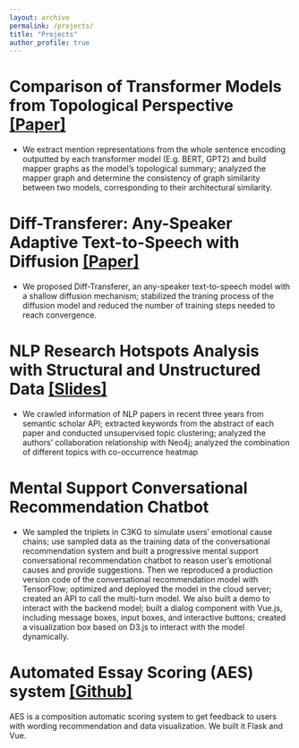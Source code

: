 ```yaml
---
layout: archive
permalink: /projects/
title: "Projects"
author_profile: true
---
```



Comparison of Transformer Models from Topological Perspective [\[Paper\]](https://david-li0406.github.io/files/dsc_214_report.pdf)
======
* We extract mention representations from the whole sentence encoding outputted by each transformer model (E.g. BERT, GPT2) and build mapper graphs as the model’s topological summary; analyzed the mapper graph and determine the consistency of graph similarity between two models, corresponding to their architectural similarity.

Diff-Transferer: Any-Speaker Adaptive Text-to-Speech with Diffusion [\[Paper\]](https://david-li0406.github.io/files/dsc291_final_project.pdf)
======
* We proposed Diff-Transferer, an any-speaker text-to-speech model with a shallow diffusion mechanism; stabilized the traning process of the diffusion model and reduced the number of training steps needed to reach convergence.

NLP Research Hotspots Analysis with Structural and Unstructured Data [\[Slides\]](https://david-li0406.github.io/files/DSC202_Final_PPT_1208_.pdf)
======
* We crawled information of NLP papers in recent three years from semantic scholar API; extracted keywords from the abstract of each paper and conducted unsupervised topic clustering; analyzed the authors’ collaboration relationship with Neo4j; analyzed the combination of different topics with co-occurrence heatmap

Mental Support Conversational Recommendation Chatbot
======
* We sampled the triplets in C3KG to simulate users’ emotional cause chains; use sampled data as the training data of the conversational recommendation system and built a progressive mental support conversational recommendation chatbot to reason user’s emotional causes and provide suggestions. Then we reproduced a production version code of the conversational recommendation model with TensorFlow; optimized and deployed the model in the cloud server; created an API to call the multi-turn model. We also built a demo to interact with the backend model; built a dialog component with Vue.js, including message boxes, input boxes, and interactive buttons; created a visualization box based on D3.js to interact with the model dynamically.

Automated Essay Scoring (AES) system [\[Github\]](https://github.com/David-Li0406/AES-system)
======
AES is a composition automatic scoring system to get feedback to users with wording recommendation and data visualization. We built it Flask and Vue.